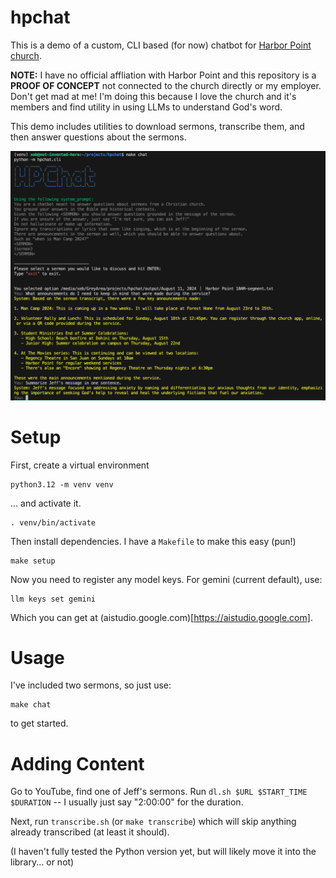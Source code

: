 # hpchat
This is a demo of a custom, CLI based (for now) chatbot for [Harbor Point church](https://harborpoint.church). 

**NOTE:** I have no official affliation with Harbor Point and this repository is a **PROOF OF CONCEPT** not connected to the church directly or my employer. Don't get mad at me! I'm doing this because I love the church and it's members and find utility in using LLMs to understand God's word.

This demo includes utilities to download sermons, transcribe them, and then answer questions about the sermons.

![Example of Output](assets/example.png)

# Setup
First, create a virtual environment
```
python3.12 -m venv venv
```
... and activate it.

```
. venv/bin/activate
```

Then install dependencies. I have a `Makefile` to make this easy (pun!)
```
make setup
```

Now you need to register any model keys. For gemini (current default), use:
```
llm keys set gemini
```
Which you can get at (aistudio.google.com)[https://aistudio.google.com].


# Usage
I've included two sermons, so just use:
```
make chat
``` 
to get started.

# Adding Content
Go to YouTube, find one of Jeff's sermons. Run `dl.sh $URL $START_TIME $DURATION` -- I usually just say "2:00:00" for the duration.

Next, run `transcribe.sh` (or `make transcribe`) which will skip anything already transcribed (at least it should).

(I haven't fully tested the Python version yet, but will likely move it into the library... or not)